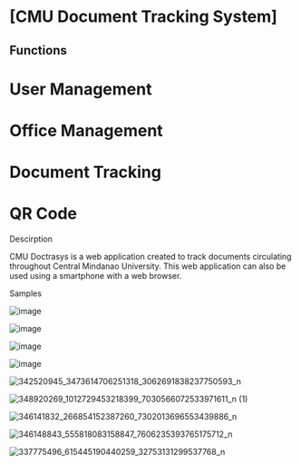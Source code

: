 # [CMU Document Tracking System]

## Functions

# User Management
# Office Management
# Document Tracking
# QR Code

Descirption 

CMU Doctrasys is a web application created to track documents circulating throughout Central Mindanao University. This web application can also be used using a smartphone with a web browser.

Samples

![image](https://github.com/Kidobashi/doctrasys/assets/57261353/e59ba279-983d-4f25-a005-b6db9bf84386)

![image](https://github.com/Kidobashi/doctrasys/assets/57261353/3e525242-3bfe-4544-bd65-6e4252d282af)

![image](https://github.com/Kidobashi/doctrasys/assets/57261353/80294299-25a1-4060-a671-5fdf04c7c69d)

![image](https://github.com/Kidobashi/doctrasys/assets/57261353/6d835177-8a68-42f6-b8d8-ee2285e38be3)

![342520945_3473614706251318_3062691838237750593_n](https://github.com/Kidobashi/doctrasys/assets/57261353/71def942-7890-42c8-b30e-7a7aa70b1790)

![348920269_1012729453218399_7030566072533971611_n (1)](https://github.com/Kidobashi/doctrasys/assets/57261353/02e27452-84d2-414b-b246-ea176538586d)

![346141832_266854152387260_7302013696553439886_n](https://github.com/Kidobashi/doctrasys/assets/57261353/e4d58a55-edbc-4135-9ca0-cbcbc40c4e74)

![346148843_555818083158847_7606235393765175712_n](https://github.com/Kidobashi/doctrasys/assets/57261353/3de16857-3fd6-4496-bf5e-c92ca4ec598b)

![337775496_615445190440259_32753131299537768_n](https://github.com/Kidobashi/doctrasys/assets/57261353/879ec70a-83a3-4fa9-aa08-6347f817b36f)
